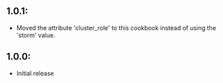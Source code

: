 ## 1.0.1:
* Moved the attribute 'cluster_role' to this cookbook instead of using the 'storm' value.

## 1.0.0:
* Initial release
